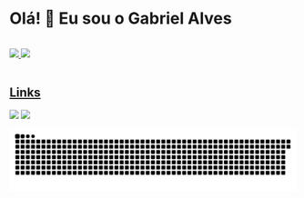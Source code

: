 <div>
 <h1>Olá! 👋 Eu sou o Gabriel Alves</h1>
 </div>

 <div>
 <br>
  <a href="https://github.com/gabrizl">
  <img height="180em" src="https://github-readme-stats.vercel.app/api?username=gabrizl&show_icons=true&theme=dracula&include_all_commits=true&count_private=true"/>
  <img height="160em" src="https://github-readme-stats.vercel.app/api/top-langs/?username=gabrizl&layout=compact&langs_count=7&theme=dracula"/>
</div>
 
<br>
 
<div> 
  <h2>Links</h2>
  <a href = "mailto:gsilva.br@hotmail.com"><img src="https://img.shields.io/badge/-Hotmail-%23333?style=for-the-badge&logo=gmail&logoColor=white" target="_blank"></a>
  <a href="https://www.linkedin.com/in/gabriel-alves-103893215/" target="_blank"><img src="https://img.shields.io/badge/-LinkedIn-%230077B5?style=for-the-badge&logo=linkedin&logoColor=white" target="_blank"></a> 
 </div>

  ![Snake animation](https://github.com/gabrizl/gabrizl/blob/output/github-contribution-grid-snake.svg)

